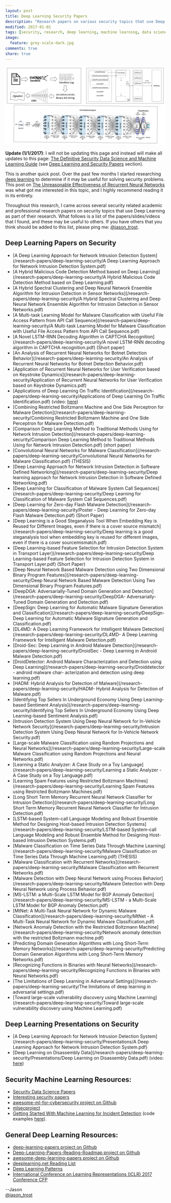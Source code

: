 ```yaml
---
layout: post
title: Deep Learning Security Papers
description: "Research papers on various security topics that use Deep Learning"
modified: 2017-01-01
tags: [security, research, deep learning, machine learning, data science]
image:
  feature: grey-scale-dark.jpg
comments: true
share: true
---
```


<img src="/images/deep-learning-logo.png">

**Update (1/1/2017)**: I will not be updating this page and instead will make all updates to this page: [The Definitive Security Data Science and Machine Learning Guide](/the-definitive-security-datascience-and-machinelearning-guide/) (see [Deep Learning and Security Papers](/the-definitive-security-datascience-and-machinelearning-guide/#deep-learning-and-security-papers) section).

This is another quick post.  Over the past few months I started researching [deep learning](https://en.wikipedia.org/wiki/Deep_learning) to determine if it may be useful for solving security problems.  This post on [The Unreasonable Effectiveness of Recurrent Neural Networks](http://karpathy.github.io/2015/05/21/rnn-effectiveness/) was what got me interested in this topic, and I highly recommend reading it in its entirety.  

Throughout this research, I came across several security related academic and professional research papers on security topics that use Deep Learning as part of their research.  What follows is a list of the papers/slides/videos that I found, and these may be useful to others.  If you have others that you think should be added to this list, please ping me: [@jason_trost](https://twitter.com/jason_trost).

## Deep Learning Papers on Security

* [A Deep Learning Approach for Network Intrusion Detection System](/research-papers/deep-learning-security/A Deep Learning Approach for Network Intrusion Detection System.pdf)
* [A Hybrid Malicious Code Detection Method based on Deep Learning](/research-papers/deep-learning-security/A Hybrid Malicious Code Detection Method based on Deep Learning.pdf)
* [A Hybrid Spectral Clustering and Deep Neural Network Ensemble Algorithm for Intrusion Detection in Sensor Networks](/research-papers/deep-learning-security/A Hybrid Spectral Clustering and Deep Neural Network Ensemble Algorithm for Intrusion Detection in Sensor Networks.pdf)
* [A Multi-task Learning Model for Malware Classification with Useful File Access Pattern from API Call Sequence](/research-papers/deep-learning-security/A Multi-task Learning Model for Malware Classification with Useful File Access Pattern from API Call Sequence.pdf)
* [A Novel LSTM-RNN Decoding Algorithm in CAPTCHA Recognition](/research-papers/deep-learning-security/A novel LSTM-RNN decoding algorithm in CAPTCHA recognition.pdf) (Short paper)
* [An Analysis of Recurrent Neural Networks for Botnet Detection Behavior](/research-papers/deep-learning-security/An Analysis of Recurrent Neural Networks for Botnet Detection Behavior.pdf)
* [Application of Recurrent Neural Networks for User Verification based on Keystroke Dynamics](/research-papers/deep-learning-security/Application of Recurrent Neural Networks for User Verification based on Keystroke Dynamics.pdf)
* [Applications of Deep Learning On Traffic Identification](/research-papers/deep-learning-security/Applications of Deep Learning On Traffic Identification.pdf) (video: [here](https://www.youtube.com/watch?v=yZ-Y1WCM0lc))
* [Combining Restricted Boltzmann Machine and One Side Perceptron for Malware Detection](/research-papers/deep-learning-security/Combining Restricted Boltzmann Machine and One Side Perceptron for Malware Detection.pdf)
* [Comparison Deep Learning Method to Traditional Methods Using for Network Intrusion Detection](/research-papers/deep-learning-security/Comparison Deep Learning Method to Traditional Methods Using for Network Intrusion Detection.pdf) (short paper)
* [Convolutional Neural Networks for Malware Classification](/research-papers/deep-learning-security/Convolutional Neural Networks for Malware Classification.pdf) (THESIS)
* [Deep Learning Approach for Network Intrusion Detection in Software Defined Networking](/research-papers/deep-learning-security/Deep learning approach for Network Intrusion Detection in Software Defined Networking.pdf)
* [Deep Learning for Classification of Malware System Call Sequences](/research-papers/deep-learning-security/Deep Learning for Classification of Malware System Call Sequences.pdf)
* [Deep Learning for Zero-day Flash Malware Detection](/research-papers/deep-learning-security/Poster - Deep Learning for Zero-day Flash Malware Detection.pdf) (Short Paper)
* [Deep Learning is a Good Steganalysis Tool When Embedding Key is Reused for Different Images, even if there is a cover source mismatch](/research-papers/deep-learning-security/Deep learning is a good steganalysis tool when embedding key is reused for different images, even if there is a cover sourcemismatch.pdf)
* [Deep Learning-based Feature Selection for Intrusion Detection System in Transport Layer](/research-papers/deep-learning-security/Deep Learning-based Feature Selection for Intrusion Detection System in Transport Layer.pdf) (Short Paper)
* [Deep Neural Network Based Malware Detection using Two Dimensional Binary Program Features](/research-papers/deep-learning-security/Deep Neural Network Based Malware Detection Using Two Dimensional Binary Program Features.pdf)
* [DeepDGA: Adversarially-Tuned Domain Generation and Detection](/research-papers/deep-learning-security/DeepDGA- Adversarially-Tuned Domain Generation and Detection.pdf)
* [DeepSign: Deep Learning for Automatic Malware Signature Generation and Classification](/research-papers/deep-learning-security/DeepSign- Deep Learning for Automatic Malware Signature Generation and Classification.pdf)
* [DL4MD: A Deep Learning Framework for Intelligent Malware Detection](/research-papers/deep-learning-security/DL4MD- A Deep Learning Framework for Intelligent Malware Detection.pdf)
* [Droid-Sec: Deep Learning in Android Malware Detection](/research-papers/deep-learning-security/DroidSec - Deep Learning in Android Malware Detection.pdf)
* [DroidDetector: Android Malware Characterization and Detection using Deep Learning](/research-papers/deep-learning-security/Droiddetector - android malware char- acterization and detection using deep learning.pdf)
* [HADM: Hybrid Analysis for Detection of Malware](/research-papers/deep-learning-security/HADM- Hybrid Analysis for Detection of Malware.pdf)
* [Identifying Top Sellers In Underground Economy Using Deep Learning-based Sentiment Analysis](/research-papers/deep-learning-security/Identifying Top Sellers In Underground Economy Using Deep Learning-based Sentiment Analysis.pdf)
* [Intrusion Detection System Using Deep Neural Network for In-Vehicle Network Security](/research-papers/deep-learning-security/Intrusion Detection System Using Deep Neural Network for In-Vehicle Network Security.pdf)
* [Large-scale Malware Classification using Random Projections and Neural Networks](/research-papers/deep-learning-security/Large-scale Malware Classification using Random Projections and Neural Networks.pdf)
* [Learning a Static Analyzer: A Case Study on a Toy Language](/research-papers/deep-learning-security/Learning a Static Analyzer - A Case Study on a Toy Language.pdf)
* [Learning Spam Features using Restricted Boltzmann Machines](/research-papers/deep-learning-security/Learning Spam Features using Restricted Boltzmann Machines.pdf)
* [Long Short Term Memory Recurrent Neural Network Classifier for Intrusion Detection](/research-papers/deep-learning-security/Long Short Term Memory Recurrent Neural Network Classifier for Intrusion Detection.pdf)
* [LSTM-based System-call Language Modeling and Robust Ensemble Method for Designing Host-based Intrusion Detection Systems](/research-papers/deep-learning-security/LSTM-based System-call Language Modeling and Robust Ensemble Method for Designing Host-based Intrusion Detection Systems.pdf)
* [Malware Classification on Time Series Data Through Machine Learning](/research-papers/deep-learning-security/Malware Classification on Time Series Data Through Machine Learning.pdf) (THESIS)
* [Malware Classification with Recurrent Networks](/research-papers/deep-learning-security/Malware Classification with Recurrent Networks.pdf)
* [Malware Detection with Deep Neural Network using Process Behavior](/research-papers/deep-learning-security/Malware Detection with Deep Neural Network using Process Behavior.pdf)
* [MS-LSTM: a Multi-Scale LSTM Model for BGP Anomaly Detection](/research-papers/deep-learning-security/MS-LSTM - a Multi-Scale LSTM Model for BGP Anomaly Detection.pdf)
* [MtNet: A Multi-Task Neural Network for Dynamic Malware Classification](/research-papers/deep-learning-security/MtNet - A Multi-Task Neural Network for Dynamic Malware Classification.pdf)
* [Network Anomaly Detection with the Restricted Boltzmann Machine](/research-papers/deep-learning-security/Network anomaly detection with the restricted Boltzmann machine.pdf)
* [Predicting Domain Generation Algorithms with Long Short-Term Memory Networks](/research-papers/deep-learning-security/Predicting Domain Generation Algorithms with Long Short-Term Memory Networks.pdf)
* [Recognizing Functions in Binaries with Neural Networks](/research-papers/deep-learning-security/Recognizing Functions in Binaries with Neural Networks.pdf)
* [The Limitations of Deep Learning in Adversarial Settings](/research-papers/deep-learning-security/The limitations of deep learning in adversarial settings.pdf)
* [Toward large-scale vulnerability discovery using Machine Learning](/research-papers/deep-learning-security/Toward large-scale vulnerability discovery using Machine Learning.pdf)

## Deep Learning Presentations on Security

* [A Deep Learning Approach for Network Intrusion Detection System](/research-papers/deep-learning-security/Presentations/A Deep Learning Approach for Network Intrusion Detection System.pdf)
* [Deep Learning on Disassembly Data](/research-papers/deep-learning-security/Presentations/Deep Learning on Disassembly Data.pdf) (video: [here](https://www.youtube.com/watch?v=LQh8dktQReI))

## Security Machine Learning Resources:

* [Security Data Science Papers](/security-datascience-papers/)
* [Interesting security papers](/interesting-security-papers/)
* [awesome-ml-for-cybersecurity project on Github](https://github.com/jivoi/awesome-ml-for-cybersecurity/blob/master/README.md)
* [mlsecproject](http://www.mlsecproject.org/)
* [Getting Started With Machine Learning for Incident Detection](https://speakerdeck.com/davidjbianco/getting-started-with-machine-learning-for-incident-detection) (code examples [here](https://github.com/DavidJBianco/Clearcut)).

## General Deep Learning Resources:

* [deep-learning-papers project on Github](https://github.com/sbrugman/deep-learning-papers)
* [Deep-Learning-Papers-Reading-Roadmap project on Github](https://github.com/songrotek/Deep-Learning-Papers-Reading-Roadmap)
* [awesome-deep-learning-papers project on Github](https://github.com/terryum/awesome-deep-learning-papers)
* [deeplearning.net Reading List](http://deeplearning.net/reading-list/)
* [Deep Learning Patterns](http://www.deeplearningpatterns.com/doku.php/start)
* [International Conference on Learning Representations (ICLR) 2017 Conference CFP](https://openreview.net/group?id=ICLR.cc/2017/conference)


--Jason
<br />[@jason_trost](https://twitter.com/#!/jason_trost)
